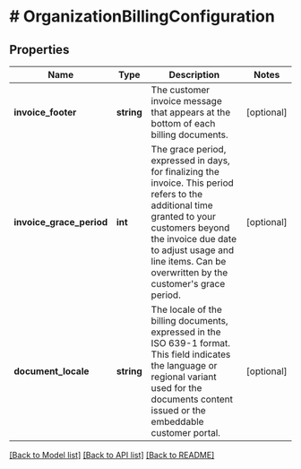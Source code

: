 # # OrganizationBillingConfiguration

## Properties

Name | Type | Description | Notes
------------ | ------------- | ------------- | -------------
**invoice_footer** | **string** | The customer invoice message that appears at the bottom of each billing documents. | [optional]
**invoice_grace_period** | **int** | The grace period, expressed in days, for finalizing the invoice. This period refers to the additional time granted to your customers beyond the invoice due date to adjust usage and line items. Can be overwritten by the customer&#39;s grace period. | [optional]
**document_locale** | **string** | The locale of the billing documents, expressed in the ISO 639-1 format. This field indicates the language or regional variant used for the documents content issued or the embeddable customer portal. | [optional]

[[Back to Model list]](../../README.md#models) [[Back to API list]](../../README.md#endpoints) [[Back to README]](../../README.md)
